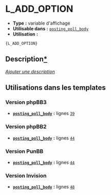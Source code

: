 # L_ADD_OPTION
* __Type__ __:__ variable d'affichage
* __Utilisable dans__ __:__ [`posting_poll_body`](../tpl/posting_poll_body.md#readme)
* __Utilisation__ __:__

```smarty
{L_ADD_OPTION}
```

## Description[*](https://fa-tvars.appspot.com/var/L_ADD_OPTION)
[*Ajouter une description*](https://fa-tvars.appspot.com/var/L_ADD_OPTION)

## Utilisations dans les templates

### Version phpBB3
* __[`posting_poll_body`](../tpl/posting_poll_body.md#readme)__ __:__ lignes [`39`](../src/prosilver/posting_poll_body.tpl#L39)

### Version phpBB2
* __[`posting_poll_body`](../tpl/posting_poll_body.md#readme)__ __:__ lignes [`44`](../src/subsilver/posting_poll_body.tpl#L44)

### Version PunBB
* __[`posting_poll_body`](../tpl/posting_poll_body.md#readme)__ __:__ lignes [`44`](../src/punbb/posting_poll_body.tpl#L44)

### Version Invision
* __[`posting_poll_body`](../tpl/posting_poll_body.md#readme)__ __:__ lignes [`48`](../src/invision/posting_poll_body.tpl#L48)

